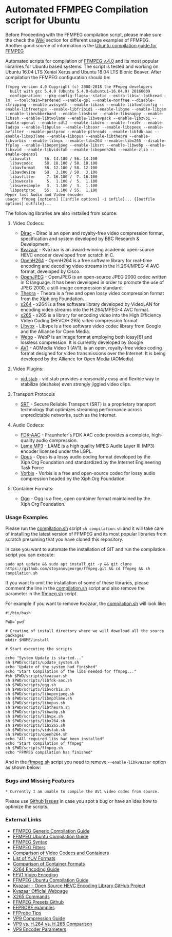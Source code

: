 # Automated FFMPEG Compilation script for Ubuntu

Before Proceeding with the FFMPEG compilation script, please make sure the check the [Wiki](https://github.com/stoyanovgeorge/ffmpeg/wiki "Wiki") section for different usage examples of FFMPEG. Another good source of information is the [Ubuntu compilation guide for FFMPEG](https://trac.ffmpeg.org/wiki/CompilationGuide/Ubuntu)

Automated scripts for compilation of [FFMPEG v.4.0](https://ffmpeg.org/ "FFMPEG Official Page") and its most popular librarires for Ubuntu based systems. The script is tested and working on Ubuntu 16.04 LTS Xenial Xerus and Ubuntu 18.04 LTS Bionic Beaver. After compilation the FFMPEG configuration should be:

```
ffmpeg version 4.0 Copyright (c) 2000-2018 the FFmpeg developers
  built with gcc 5.4.0 (Ubuntu 5.4.0-6ubuntu1~16.04.9) 20160609
  configuration: --pkg-config-flags=--static --extra-libs='-lpthread -lm' --toolchain=hardened --enable-gpl --enable-nonfree --disable-stripping --enable-avisynth --enable-libass --enable-libfontconfig --enable-libfreetype --enable-libfribidi --enable-libgme --enable-libgsm --enable-librubberband --enable-libshine --enable-libsnappy --enable-libssh --enable-libtwolame --enable-libwavpack --enable-libzvbi --enable-openal --enable-sdl2 --enable-libdrm --enable-frei0r --enable-ladspa --enable-libpulse --enable-libsoxr --enable-libspeex --enable-avfilter --enable-postproc --enable-pthreads --enable-libfdk-aac --enable-libmp3lame --enable-libopus --enable-libtheora --enable-libvorbis --enable-libvpx --enable-libx264 --enable-libx265 --disable-ffplay --enable-libopenjpeg --enable-libsrt --enable-libwebp --enable-libxvid --enable-libvidstab --enable-libopenh264 --enable-zlib --enable-openssl
  libavutil      56. 14.100 / 56. 14.100
  libavcodec     58. 18.100 / 58. 18.100
  libavformat    58. 12.100 / 58. 12.100
  libavdevice    58.  3.100 / 58.  3.100
  libavfilter     7. 16.100 /  7. 16.100
  libswscale      5.  1.100 /  5.  1.100
  libswresample   3.  1.100 /  3.  1.100
  libpostproc    55.  1.100 / 55.  1.100
Hyper fast Audio and Video encoder
usage: ffmpeg [options] [[infile options] -i infile]... {[outfile options] outfile}...
``` 

The following libraries are also installed from source: 
1. Video Codecs:
	* [Dirac](http://www.bbc.co.uk/opensource/projects/dirac/ "Dirac Codec") - Dirac is an open and royalty-free video compression format, specification and system developed by BBC Research & Development.
	* [Kvazaar](http://ultravideo.cs.tut.fi/ "Kvazaar Codec") - Kvazaar is an award-winning academic open-source HEVC encoder developed from scratch in C.
	* [OpenH264](http://www.openh264.org/ "OpenH264 Codec") - OpenH264 is a free software library for real-time encoding and decoding video streams in the H.264/MPEG-4 AVC format, developed by Cisco.
	* [OpenJPEG](http://www.openjpeg.org/ "OpenJPEG Codec") - OpenJPEG is an open-source JPEG 2000 codec written in C language. It has been developed in order to promote the use of JPEG 2000, a still-image compression standard.
	* [Theora](https://www.theora.org/ "Theora Codec") - Theora is a free and open lossy video compression format from the Xiph.org Foundation.
	* [x264](http://www.videolan.org/developers/x264.html "x264 Codec") - x264 is a free software library developed by VideoLAN for encoding video streams into the H.264/MPEG-4 AVC format.
	* [x265](http://www.videolan.org/developers/x264.html "x265 Codec") - x265 is a library for encoding video into the High Efficiency Video Coding (HEVC/H.265) video compression format.
	* [Libvpx](https://www.webmproject.org/code/ "Libvpx Codec") - Libvpx is a free software video codec library from Google and the Alliance for Open Media. 
	* [Webp](https://developers.google.com/speed/webp/ "Webp Codec") - WebP is an image format employing both lossy[6] and lossless compression. It is currently developed by Google
	* [AV1](https://aomedia.org/) - AOMedia Video 1 (AV1), is an open, royalty-free video coding format designed for video transmissions over the Internet. It is being developed by the Alliance for Open Media (AOMedia)
	
2. Video Plugins:
	* [vid.stab](http://public.hronopik.de/vid.stab/ "vid.stab Video Plugin") - vid.stab provides a reasonably easy and flexible way to stabilize (deshake) even strongly jiggled video clips.

3. Transport Protocols
	* [SRT](https://www.srtalliance.org/) - Secure Reliable Transport (SRT) is a proprietary transport technology that optimizes streaming performance across unpredictable networks, such as the Internet.

4. Audio Codecs:
	* [FDK-AAC](https://www.iis.fraunhofer.de/en/ff/amm/impl.html "FDK-AAC Codec") - Fraunhofer's FDK AAC code provides a complete, high-quality audio compression.
	* [Lame MP3](http://lame.sourceforge.net/ "Lame MP3 Codec") - LAME is a high quality MPEG Audio Layer III (MP3) encoder licensed under the LGPL.
	* [Opus](http://opus-codec.org/downloads/ "Opus Codec") - Opus is a lossy audio coding format developed by the Xiph.Org Foundation and standardized by the Internet Engineering Task Force
	* [Vorbis](http://www.vorbis.com/ "Vorbis Codec") - Vorbis is a free and open-source codec for lossy audio compression headed by the Xiph.Org Foundation.

5. Container Formats:
	* [Ogg](https://www.xiph.org/ogg/ "Ogg Container Format") - Ogg is a free, open container format maintained by the Xiph.Org Foundation.


### Usage Examples

Please run the [compilation.sh](https://github.com/stoyanovgeorge/ffmpeg/blob/master/compilation.sh "compilation.sh") script `sh compilation.sh` and it will take care of installing the latest version of FFMPEG and its most popular libraries from scratch presuming that you have cloned this repository.

In case you want to automate the installation of GIT and run the compilation script you can execute: 

```
sudo apt update && sudo apt install git -y && git clone https://github.com/stoyanovgeorge/ffmpeg.git && cd ffmpeg && sh compilation.sh
```

If you want to omit the installation of some of these libraries, please comment the line in the [compilation.sh](https://github.com/stoyanovgeorge/ffmpeg/blob/master/compilation.sh "compilation.sh") script and also remove the parameter in the [ffmpeg.sh](https://github.com/stoyanovgeorge/ffmpeg/blob/master/scripts/ffmpeg.sh "ffmpeg.sh") script. 

For example if you want to remove Kvazaar, the [compilation.sh](https://github.com/stoyanovgeorge/ffmpeg/blob/master/compilation.sh "compilation.sh") will look like: 
```
#!/bin/bash

PWD=`pwd`

# Creating of install directory where we will download all the source packages
mkdir $HOME/install

# Start executing the scripts

echo "System Update is started..."
sh $PWD/scripts/update_system.sh
echo "Update of the system had finished"
echo "Start Compilation of the libs needed for ffmpeg..."
#sh $PWD/scripts/kvazaar.sh
sh $PWD/scripts/libfdk-aac.sh
sh $PWD/scripts/ogg.sh
sh $PWD/scripts/libvorbis.sh
sh $PWD/scripts/libopenjpeg.sh
sh $PWD/scripts/libmp3lame.sh
sh $PWD/scripts/libopus.sh
sh $PWD/scripts/libtheora.sh
sh $PWD/scripts/libwebp.sh
sh $PWD/scripts/libvpx.sh
sh $PWD/scripts/libx264.sh
sh $PWD/scripts/libx265.sh
sh $PWD/scripts/vidstab.sh
sh $PWD/scripts/openh264.sh
echo "All required libs had been installed"
echo "Start compilation of ffmpeg"
sh $PWD/scripts/ffmpeg.sh
echo "FFMPEG compilation has finished"
```

And in the [ffmpeg.sh](https://github.com/stoyanovgeorge/ffmpeg/blob/master/scripts/ffmpeg.sh "ffmpeg.sh") script you need to remove `--enable-libkvazaar` option as shown below:

### Bugs and Missing Features

	* Currently I am unable to compile the AV1 video codec from source. 

Please use [Github Issues](https://github.com/stoyanovgeorge/ffmpeg/issues "Github Issues") in case you spot a bug or have an idea how to optimize the scripts. 

### External Links

* [FFMPEG Generic Compilation Guide](https://trac.ffmpeg.org/wiki/CompilationGuide/Generic "FFMPEG Generic Compilation Guide")
* [FFMPEG Ubuntu Compilation Guide](https://trac.ffmpeg.org/wiki/CompilationGuide/Ubuntu "FFMPEG Ubuntu Compilation Guide")
* [FFMPEG Syntax](https://ffmpeg.org/ffmpeg-all.html "FFMPEG Syntax")
* [FFMPEG Filters](https://ffmpeg.org/ffmpeg-filters.html "FFMPEG Filters")
* [Comparison of Video Codecs and Containers](http://download.das-werkstatt.com/pb/mthk/info/video/comparison_video_codecs_containers.html "Video Codecs Comparison")
* [List of YUV Formats](http://www.fourcc.org/yuv.php "List of YUV Formats")
* [Comparison of Container Formats](http://www.digitizationguidelines.gov/guidelines/video_reformatting_compare.html "Comparison of Container Formats")
* [X264 Encoding Guide](https://trac.ffmpeg.org/wiki/Encode/H.264 "X264 Encoding Guide")
* [FFV1 Video Encoding](https://trac.ffmpeg.org/wiki/Encode/FFV1 "FFV1 Video Encoding")
* [FFMPEG Ubuntu Compilation Guide](https://trac.ffmpeg.org/wiki/CompilationGuide/Ubuntu "FFMPEG Ubuntu Compilation Guide")
* [Kvazaar - Open Source HEVC Encoding Library GitHub Project](https://github.com/ultravideo/kvazaar "Kvazaar GitHub")
* [Kvazaar Official Webpage](http://ultravideo.cs.tut.fi/#encoder "Kvazaar Official Webpage")
* [X265 Commands](http://x265.readthedocs.io/en/default/cli.html "X265 Encoding Guide")
* [FFMPEG Presets Github](https://github.com/joeyblake/FFmpeg-Presets "FFMPEG Precompiled Presets")
* [FFPROBE examples](http://www.bugcodemaster.com/article/use-ffprobe-obtain-information-video-files "FFPROBE examples")
* [FFProbe Tips](https://trac.ffmpeg.org/wiki/FFprobeTips "FFProbe Tips")
* [VP9 Compression Guide](https://sites.google.com/a/webmproject.org/wiki/ffmpeg/vp9-encoding-guide "VP9 Compression Guide")
* [VP9 vs. H.264 vs. H.265 Comparison](https://blogs.gnome.org/rbultje/2015/09/28/vp9-encodingdecoding-performance-vs-hevch-264/ "VP9 vs. H.264 vs. H.265")
* [VP9 Encoder Parameters](https://www.webmproject.org/docs/encoder-parameters/ "VP9 Encoder Parameters")

